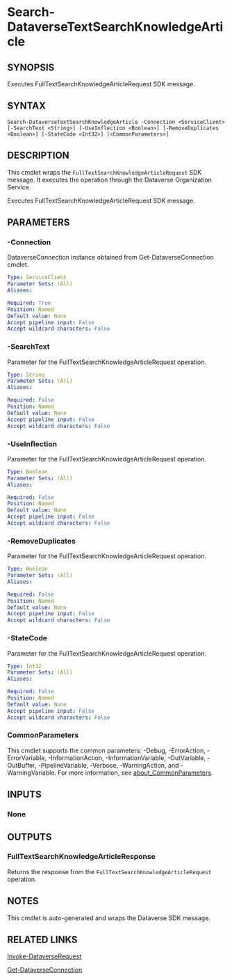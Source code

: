 # Search-DataverseTextSearchKnowledgeArticle

## SYNOPSIS
Executes FullTextSearchKnowledgeArticleRequest SDK message.

## SYNTAX

```
Search-DataverseTextSearchKnowledgeArticle -Connection <ServiceClient> [-SearchText <String>] [-UseInflection <Boolean>] [-RemoveDuplicates <Boolean>] [-StateCode <Int32>] [<CommonParameters>]
```

## DESCRIPTION

This cmdlet wraps the `FullTextSearchKnowledgeArticleRequest` SDK message. It executes the operation through the Dataverse Organization Service.

Executes FullTextSearchKnowledgeArticleRequest SDK message.

## PARAMETERS

### -Connection
DataverseConnection instance obtained from Get-DataverseConnection cmdlet.

```yaml
Type: ServiceClient
Parameter Sets: (All)
Aliases:

Required: True
Position: Named
Default value: None
Accept pipeline input: False
Accept wildcard characters: False
```
### -SearchText
Parameter for the FullTextSearchKnowledgeArticleRequest operation.

```yaml
Type: String
Parameter Sets: (All)
Aliases:

Required: False
Position: Named
Default value: None
Accept pipeline input: False
Accept wildcard characters: False
```
### -UseInflection
Parameter for the FullTextSearchKnowledgeArticleRequest operation.

```yaml
Type: Boolean
Parameter Sets: (All)
Aliases:

Required: False
Position: Named
Default value: None
Accept pipeline input: False
Accept wildcard characters: False
```
### -RemoveDuplicates
Parameter for the FullTextSearchKnowledgeArticleRequest operation.

```yaml
Type: Boolean
Parameter Sets: (All)
Aliases:

Required: False
Position: Named
Default value: None
Accept pipeline input: False
Accept wildcard characters: False
```
### -StateCode
Parameter for the FullTextSearchKnowledgeArticleRequest operation.

```yaml
Type: Int32
Parameter Sets: (All)
Aliases:

Required: False
Position: Named
Default value: None
Accept pipeline input: False
Accept wildcard characters: False
```
### CommonParameters
This cmdlet supports the common parameters: -Debug, -ErrorAction, -ErrorVariable, -InformationAction, -InformationVariable, -OutVariable, -OutBuffer, -PipelineVariable, -Verbose, -WarningAction, and -WarningVariable. For more information, see [about_CommonParameters](http://go.microsoft.com/fwlink/?LinkID=113216).

## INPUTS

### None

## OUTPUTS

### FullTextSearchKnowledgeArticleResponse

Returns the response from the `FullTextSearchKnowledgeArticleRequest` operation.

## NOTES

This cmdlet is auto-generated and wraps the Dataverse SDK message.

## RELATED LINKS

[Invoke-DataverseRequest](Invoke-DataverseRequest.md)

[Get-DataverseConnection](Get-DataverseConnection.md)
